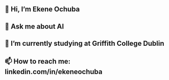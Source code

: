 ## 👋 Hi, I’m Ekene Ochuba
## 👀 Ask me about AI
## 🌱 I’m currently studying at Griffith College Dublin
## 📫 How to reach me: linkedin.com/in/ekeneochuba

